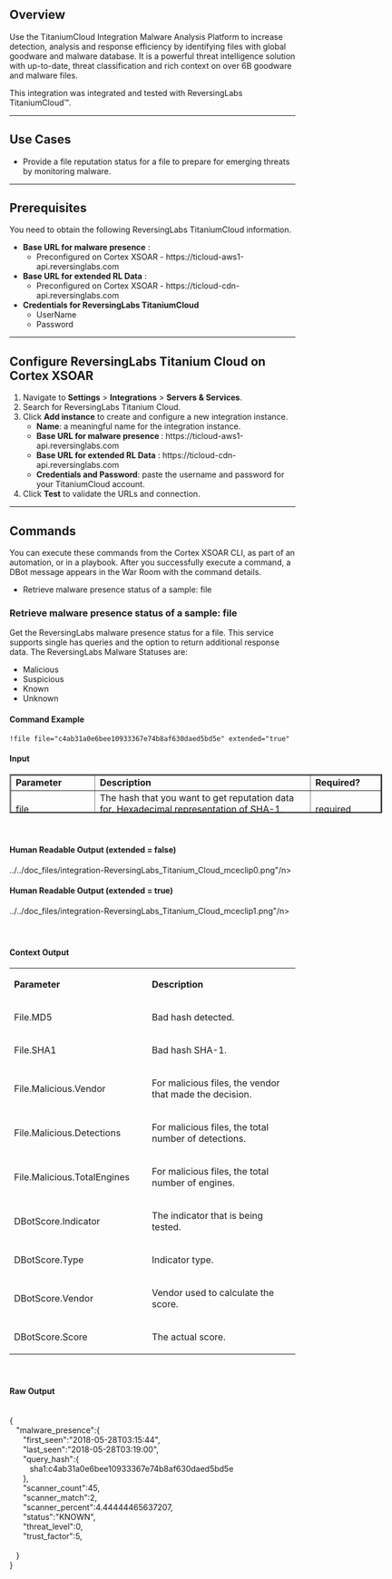 <!-- HTML_DOC -->
<h2>Overview</h2>
<p>Use the TitaniumCloud Integration Malware Analysis Platform to increase detection, analysis and response efficiency by identifying files with global goodware and malware database. It is a powerful threat intelligence solution with up-to-date, threat classification and rich context on over 6B goodware and malware files.</p>
<p>This integration was integrated and tested with ReversingLabs TitaniumCloud™.</p>
<hr>
<h2>Use Cases</h2>
<ul>
<li>Provide a file reputation status for a file to prepare for emerging threats by monitoring malware.</li>
</ul>
<hr>
<h2>Prerequisites</h2>
<p>You need to obtain the following ReversingLabs TitaniumCloud information.</p>
<ul>
<li>
<strong>Base URL for malware presence</strong> :
<ul>
<li>Preconfigured on Cortex XSOAR - https://ticloud-aws1-api.reversinglabs.com
</li>
</ul>
</li>
<li>
<strong>Base URL for extended RL Data</strong> :
<ul>
<li>Preconfigured on Cortex XSOAR - https://ticloud-cdn-api.reversinglabs.com
</li>
</ul>
</li>
<li>
<strong>Credentials for ReversingLabs TitaniumCloud</strong>
<ul>
<li>UserName</li>
<li>Password</li>
</ul>
</li>
</ul>
<hr>
<h2>Configure ReversingLabs Titanium Cloud on Cortex XSOAR</h2>
<ol>
<li>Navigate to <strong>Settings</strong> &gt; <strong>Integrations</strong> &gt; <strong>Servers &amp; Services</strong>.</li>
<li>Search for ReversingLabs Titanium Cloud.</li>
<li>Click <strong>Add instance</strong> to create and configure a new integration instance.
<ul>
<li>
<strong>Name</strong>: a meaningful name for the integration instance.</li>
<li>
<strong>Base URL for malware presence </strong>: https://ticloud-aws1-api.reversinglabs.com
</li>
<li>
<strong>Base URL for extended RL Data</strong> : https://ticloud-cdn-api.reversinglabs.com
</li>
<li>
<strong>Credentials and Password</strong>: paste the username and password for your TitaniumCloud account.</li>
</ul>
</li>
<li>Click <strong>Test</strong> to validate the URLs and connection.</li>
</ol>
<hr>
<h2>Commands</h2>
<p>You can execute these commands from the Cortex XSOAR CLI, as part of an automation, or in a playbook. After you successfully execute a command, a DBot message appears in the War Room with the command details.</p>
<ul>
<li>Retrieve malware presence status of a sample: file</li>
</ul>
<h3>Retrieve malware presence status of a sample: file</h3>
<p>Get the ReversingLabs malware presence status for a file. This service supports single has queries and the option to return additional response data. The ReversingLabs Malware Statuses are:</p>
<ul>
<li>Malicious</li>
<li>Suspicious</li>
<li>Known</li>
<li>Unknown</li>
</ul>
<h4>Command Example</h4>
<p><code>!file file="c4ab31a0e6bee10933367e74b8af630daed5bd5e" extended="true"</code></p>
<h4>Input</h4>
<table style="height: 69px; width: 657px;" border="2" cellpadding="6">
<tbody>
<tr>
<td style="width: 139px;"><strong>Parameter</strong></td>
<td style="width: 402px;"><strong>Description</strong></td>
<td class="wysiwyg-text-align-center" style="width: 111px;"><strong>Required?</strong></td>
</tr>
<tr>
<td style="width: 139px;">file</td>
<td style="width: 402px;">The hash that you want to get reputation data for. Hexadecimal representation of SHA-1, SHA-256, SHA-512, or MD5 digest.</td>
<td class="wysiwyg-text-align-center" style="width: 111px;">required</td>
</tr>
<tr>
<td style="width: 139px;">extended</td>
<td style="width: 402px;">Directs the data browser to return richer response schema, with additional classifications and facts about the queried sample. If you do not specify this parameter in the command, the default is <em>false</em>.</td>
<td class="wysiwyg-text-align-center" style="width: 111px;">optional</td>
</tr>
</tbody>
</table>
<h4> </h4>
<h4>Human Readable Output (extended = false)</h4>
<p>../../doc_files/integration-ReversingLabs_Titanium_Cloud_mceclip0.png"/n></p>
<h4>Human Readable Output (extended = true)</h4>
<p>../../doc_files/integration-ReversingLabs_Titanium_Cloud_mceclip1.png"/n></p>
<h4> </h4>
<h4>Context Output</h4>
<table width="624">
<tbody>
<tr>
<td width="247">
<p><strong>Parameter</strong></p>
</td>
<td width="377">
<p><strong>Description</strong></p>
</td>
</tr>
<tr>
<td width="247">
<p>File.MD5</p>
</td>
<td width="377">
<p>Bad hash detected.</p>
</td>
</tr>
<tr>
<td width="247">
<p>File.SHA1</p>
</td>
<td width="377">
<p>Bad hash SHA-1.</p>
</td>
</tr>
<tr>
<td width="247">
<p>File.Malicious.Vendor</p>
</td>
<td width="377">
<p>For malicious files, the vendor that made the decision.</p>
</td>
</tr>
<tr>
<td width="247">
<p>File.Malicious.Detections</p>
</td>
<td width="377">
<p>For malicious files, the total number of detections.</p>
</td>
</tr>
<tr>
<td width="247">
<p>File.Malicious.TotalEngines</p>
</td>
<td width="377">
<p>For malicious files, the total number of engines.</p>
</td>
</tr>
<tr>
<td width="247">
<p>DBotScore.Indicator</p>
</td>
<td width="377">
<p>The indicator that is being tested.</p>
</td>
</tr>
<tr>
<td width="247">
<p>DBotScore.Type</p>
</td>
<td width="377">
<p>Indicator type.</p>
</td>
</tr>
<tr>
<td width="247">
<p>DBotScore.Vendor</p>
</td>
<td width="377">
<p>Vendor used to calculate the score.</p>
</td>
</tr>
<tr>
<td width="247">
<p>DBotScore.Score</p>
</td>
<td width="377">
<p>The actual score.</p>
</td>
</tr>
</tbody>
</table>
<h4> </h4>
<h4>Raw Output</h4>
<section class="results">
<div class="results">
<div class="result container-result-2" data-json='{
   "malware_presence":{
      "first_seen":"2018-05-28T03:15:44",
      "last_seen":"2018-05-28T03:19:00",
      "query_hash":{
         sha1:c4ab31a0e6bee10933367e74b8af630daed5bd5e
      },
      "scanner_count":45,
      "scanner_match":2,
      "scanner_percent":4.44444465637207,
      "status":"KNOWN",
      "threat_level":0,
      "trust_factor":5,

   }
}'>
<div class="container">
<div class="row">
<div class="col-lg-10 col-lg-offset-1">
<div class="bottom collapseable">
<div class="jsonholder ui-resizable">
<div class="json" tabindex="-1"> </div>
<div class="json" tabindex="-1">
<section class="results">
<div class="results">
<div class="result container-result-3" data-json='"rl":{
   "malware_presence":{
      "first_seen":"2018-05-28T03:15:44",
      "last_seen":"2018-05-28T03:19:00",
      "query_hash":{
         sha1:c4ab31a0e6bee10933367e74b8af630daed5bd5e
      },
      "scanner_count":45,
      "scanner_match":2,
      "scanner_percent":4.44444465637207,
      "status":"KNOWN",
      "threat_level":0,
      "trust_factor":5,

   }
}'>
<div class="container">
<div class="row">
<div class="col-lg-10 col-lg-offset-1">
<div class="bottom collapseable">
<div class="jsonholder ui-resizable">
<div class="json" tabindex="-1">
<span id="s-3" class="sBrace structure-1">{  </span><br>   <span id="s-4" class="sObjectK">"malware_presence"</span><span id="s-5" class="sColon">:</span><span id="s-6" class="sBrace structure-2">{  </span><br>      <span id="s-7" class="sObjectK">"first_seen"</span><span id="s-8" class="sColon">:</span><span id="s-9" class="sObjectV">"2018-05-28T03:15:44"</span><span id="s-10" class="sComma">,</span><br>      <span id="s-11" class="sObjectK">"last_seen"</span><span id="s-12" class="sColon">:</span><span id="s-13" class="sObjectV">"2018-05-28T03:19:00"</span><span id="s-14" class="sComma">,</span><br>      <span id="s-15" class="sObjectK">"query_hash"</span><span id="s-16" class="sColon">:</span><span id="s-17" class="sBrace structure-3">{  </span><br>         <span id="s-18" class="sObjectK"><span class="error">sha1</span></span><span id="s-19" class="sColon">:</span><span id="s-20" class="sObjectV"><span class="error">c4ab31a0e6bee10933367e74b8af630daed5bd5e</span></span><br>      <span id="s-21" class="sBrace structure-3">}</span><span id="s-22" class="sComma">,</span><br>      <span id="s-23" class="sObjectK">"scanner_count"</span><span id="s-24" class="sColon">:</span><span id="s-25" class="sObjectV">45</span><span id="s-26" class="sComma">,</span><br>      <span id="s-27" class="sObjectK">"scanner_match"</span><span id="s-28" class="sColon">:</span><span id="s-29" class="sObjectV">2</span><span id="s-30" class="sComma">,</span><br>      <span id="s-31" class="sObjectK">"scanner_percent"</span><span id="s-32" class="sColon">:</span><span id="s-33" class="sObjectV">4.44444465637207</span><span id="s-34" class="sComma">,</span><br>      <span id="s-35" class="sObjectK">"status"</span><span id="s-36" class="sColon">:</span><span id="s-37" class="sObjectV">"KNOWN"</span><span id="s-38" class="sComma">,</span><br>      <span id="s-39" class="sObjectK">"threat_level"</span><span id="s-40" class="sColon">:</span><span id="s-41" class="sObjectV">0</span><span id="s-42" class="sComma">,</span><br>      <span id="s-43" class="sObjectK">"trust_factor"</span><span id="s-44" class="sColon">:</span><span id="s-45" class="sObjectV">5</span><span id="s-46" class="sComma"><span class="error">,</span></span><br><br>   <span id="s-47" class="sBrace structure-2"><span class="error">}</span></span><br><span id="s-48" class="sBrace structure-1">}</span>
</div>
</div>
</div>
</div>
</div>
</div>
</div>
</div>
</section>
</div>
</div>
</div>
</div>
</div>
</div>
</div>
</div>
</section>
